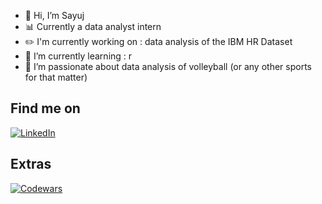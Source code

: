 - 👋 Hi, I’m Sayuj
- 📊 Currently a data analyst intern
- ✏️ I'm currently working on : data analysis of the IBM HR Dataset
- 🌱 I’m currently learning : r
- 💞️ I’m passionate about data analysis of volleyball (or any other sports for that matter)

## Find me on
  [![LinkedIn](https://img.shields.io/badge/linkedin-%230077B5.svg?style=for-the-badge&logo=linkedin&logoColor=white)](https://www.linkedin.com/in/sayujsa/)

## Extras
  [![Codewars](https://www.codewars.com/users/sayujsa/badges/small)](https://www.codewars.com/users/sayujsa)

<!---
sayujsa/sayujsa is a ✨ special ✨ repository because its `README.md` (this file) appears on your GitHub profile.
You can click the Preview link to take a look at your changes.
--->
